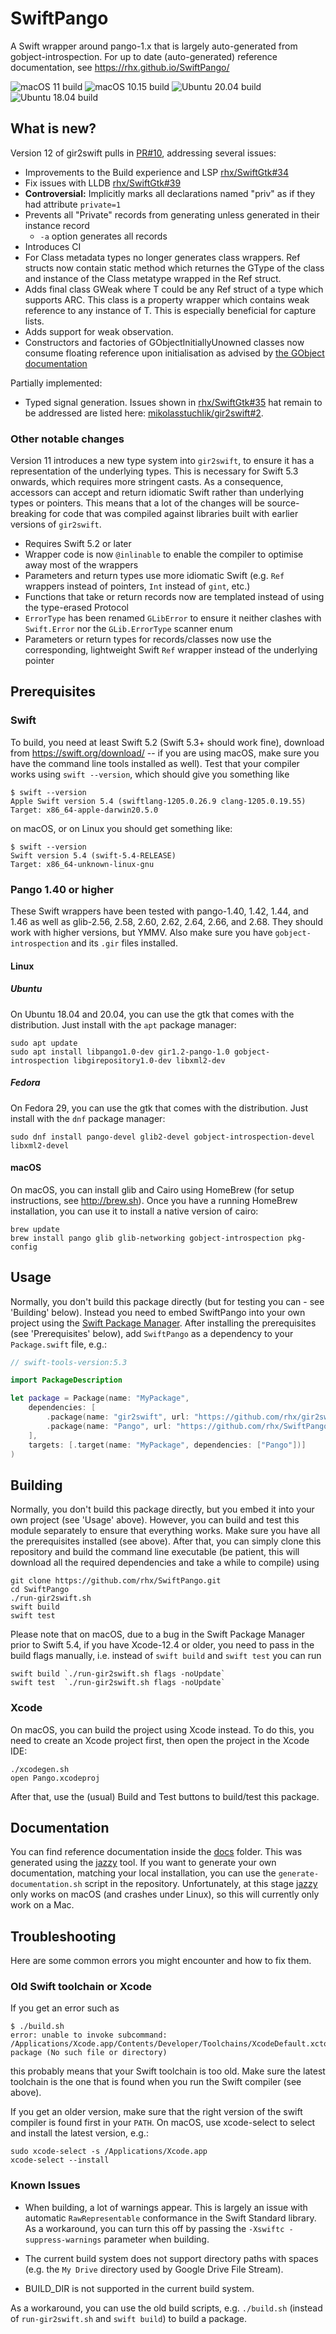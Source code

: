 # SwiftPango
A Swift wrapper around pango-1.x that is largely auto-generated from gobject-introspection.
For up to date (auto-generated) reference documentation, see https://rhx.github.io/SwiftPango/

![macOS 11 build](https://github.com/rhx/SwiftPango/workflows/macOS%2011/badge.svg)
![macOS 10.15 build](https://github.com/rhx/SwiftPango/workflows/macOS%2010.15/badge.svg)
![Ubuntu 20.04 build](https://github.com/rhx/SwiftPango/workflows/Ubuntu%2020.04/badge.svg)
![Ubuntu 18.04 build](https://github.com/rhx/SwiftPango/workflows/Ubuntu%2018.04/badge.svg)

## What is new?

Version 12 of gir2swift pulls in [PR#10](https://github.com/rhx/gir2swift/pull/10), addressing several issues:

- Improvements to the Build experience and LSP [rhx/SwiftGtk#34](https://github.com/rhx/SwiftGtk/issues/34)
- Fix issues with LLDB [rhx/SwiftGtk#39](https://github.com/rhx/SwiftGtk/issues/39)
- **Controversial:** Implicitly marks all declarations named "priv" as if they had attribute `private=1`
- Prevents all "Private" records from generating unless generated in their instance record
  - `-a` option generates all records
- Introduces CI
- For Class metadata types no longer generates class wrappers. Ref structs now contain static method which returnes the GType of the class and instance of the Class metatype wrapped in the Ref struct.
- Adds final class GWeak<T> where T could be any Ref struct of a type which supports ARC. This class is a property wrapper which contains weak reference to any instance of T. This is especially beneficial for capture lists.
- Adds support for weak observation.
- Constructors and factories of GObjectInitiallyUnowned classes now consume floating reference upon initialisation as advised by [the GObject documentation](https://developer.gnome.org/gobject/stable/gobject-The-Base-Object-Type.html)

Partially implemented:
- Typed signal generation. Issues shown in [rhx/SwiftGtk#35](https://github.com/rhx/SwiftGtk/issues/35) hat remain to be addressed are listed here: [mikolasstuchlik/gir2swift#2](https://github.com/mikolasstuchlik/gir2swift/pull/2).

### Other notable changes

Version 11 introduces a new type system into `gir2swift`,
to ensure it has a representation of the underlying types.
This is necessary for Swift 5.3 onwards, which requires more stringent casts.
As a consequence, accessors can accept and return idiomatic Swift rather than
underlying types or pointers.
This means that a lot of the changes will be source-breaking for code that
was compiled against libraries built with earlier versions of `gir2swift`.

 * Requires Swift 5.2 or later
 * Wrapper code is now `@inlinable` to enable the compiler to optimise away most of the wrappers
 * Parameters and return types use more idiomatic Swift (e.g. `Ref` wrappers instead of pointers, `Int` instead of `gint`, etc.)
 * Functions that take or return records now are templated instead of using the type-erased Protocol
 * `ErrorType` has been renamed `GLibError` to ensure it neither clashes with `Swift.Error` nor the `GLib.ErrorType`  scanner enum
 * Parameters or return types for records/classes now use the corresponding, lightweight Swift `Ref` wrapper instead of the underlying pointer


## Prerequisites

### Swift

To build, you need at least Swift 5.2 (Swift 5.3+ should work fine), download from https://swift.org/download/ -- if you are using macOS, make sure you have the command line tools installed as well).  Test that your compiler works using `swift --version`, which should give you something like

	$ swift --version
	Apple Swift version 5.4 (swiftlang-1205.0.26.9 clang-1205.0.19.55)
    Target: x86_64-apple-darwin20.5.0

on macOS, or on Linux you should get something like:

	$ swift --version
	Swift version 5.4 (swift-5.4-RELEASE)
	Target: x86_64-unknown-linux-gnu

### Pango 1.40 or higher

These Swift wrappers have been tested with pango-1.40, 1.42, 1.44, and 1.46 as well as glib-2.56, 2.58, 2.60, 2.62, 2.64, 2.66, and 2.68.  They should work with higher versions, but YMMV.  Also make sure you have `gobject-introspection` and its `.gir` files installed.

#### Linux

##### Ubuntu

On Ubuntu 18.04 and 20.04, you can use the gtk that comes with the distribution.  Just install with the `apt` package manager:

	sudo apt update
	sudo apt install libpango1.0-dev gir1.2-pango-1.0 gobject-introspection libgirepository1.0-dev libxml2-dev

##### Fedora

On Fedora 29, you can use the gtk that comes with the distribution.  Just install with the `dnf` package manager:

	sudo dnf install pango-devel glib2-devel gobject-introspection-devel libxml2-devel

#### macOS

On macOS, you can install glib and Cairo using HomeBrew (for setup instructions, see http://brew.sh).  Once you have a running HomeBrew installation, you can use it to install a native version of cairo:

	brew update
	brew install pango glib glib-networking gobject-introspection pkg-config

## Usage

Normally, you don't build this package directly (but for testing you can - see 'Building' below). Instead you need to embed SwiftPango into your own project using the [Swift Package Manager](https://swift.org/package-manager/).  After installing the prerequisites (see 'Prerequisites' below), add `SwiftPango` as a dependency to your `Package.swift` file, e.g.:

```Swift
// swift-tools-version:5.3

import PackageDescription

let package = Package(name: "MyPackage",
    dependencies: [
        .package(name: "gir2swift", url: "https://github.com/rhx/gir2swift.git", .branch("main")),
        .package(name: "Pango", url: "https://github.com/rhx/SwiftPango.git", .branch("main")),
    ],
    targets: [.target(name: "MyPackage", dependencies: ["Pango"])]
)
```

## Building

Normally, you don't build this package directly, but you embed it into your own project (see 'Usage' above).  However, you can build and test this module separately to ensure that everything works.  Make sure you have all the prerequisites installed (see above).  After that, you can simply clone this repository and build the command line executable (be patient, this will download all the required dependencies and take a while to compile) using

	git clone https://github.com/rhx/SwiftPango.git
	cd SwiftPango
    ./run-gir2swift.sh
    swift build
    swift test

Please note that on macOS, due to a bug in the Swift Package Manager prior to Swift 5.4,
if you have Xcode-12.4 or older, you need to pass in the build flags manually,
i.e. instead of `swift build` and `swift test` you can run

    swift build `./run-gir2swift.sh flags -noUpdate`
    swift test  `./run-gir2swift.sh flags -noUpdate`

### Xcode

On macOS, you can build the project using Xcode instead.  To do this, you need to create an Xcode project first, then open the project in the Xcode IDE:

	./xcodegen.sh
	open Pango.xcodeproj

After that, use the (usual) Build and Test buttons to build/test this package.


## Documentation

You can find reference documentation inside the [docs](https://rhx.github.io/SwiftPango/) folder.
This was generated using the [jazzy](https://github.com/realm/jazzy) tool.
If you want to generate your own documentation, matching your local installation,
you can use the `generate-documentation.sh` script in the repository.
Unfortunately, at this stage [jazzy](https://github.com/realm/jazzy) only works on macOS (and crashes under Linux), so this will currently only work on a Mac.


## Troubleshooting

Here are some common errors you might encounter and how to fix them.

### Old Swift toolchain or Xcode
If you get an error such as

	$ ./build.sh 
	error: unable to invoke subcommand: /Applications/Xcode.app/Contents/Developer/Toolchains/XcodeDefault.xctoolchain/usr/bin/swift-package (No such file or directory)
	
this probably means that your Swift toolchain is too old.  Make sure the latest toolchain is the one that is found when you run the Swift compiler (see above).

  If you get an older version, make sure that the right version of the swift compiler is found first in your `PATH`.  On macOS, use xcode-select to select and install the latest version, e.g.:

	sudo xcode-select -s /Applications/Xcode.app
	xcode-select --install

### Known Issues

 * When building, a lot of warnings appear.  This is largely an issue with automatic `RawRepresentable` conformance in the Swift Standard library.  As a workaround, you can turn this off by passing the `-Xswiftc -suppress-warnings` parameter when building.
 
 * The current build system does not support directory paths with spaces (e.g. the `My Drive` directory used by Google Drive File Stream).
 * BUILD_DIR is not supported in the current build system.
 
As a workaround, you can use the old build scripts, e.g. `./build.sh` (instead of `run-gir2swift.sh` and `swift build`) to build a package.
